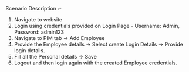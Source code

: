 Scenario Description :-
1. Navigate to website
2. Login using credentials provided on Login Page - Username: Admin, Password: admin123
3. Navigate to PIM tab -> Add Employee
4. Provide the Employee details -> Select create Login Details -> Provide login details.
5. Fill all the Personal details -> Save
6. Logout and then login again with the created Employee credentials.
